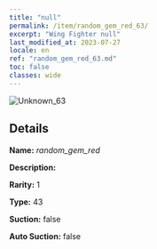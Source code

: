 ```yaml
---
title: "null"
permalink: /item/random_gem_red_63/
excerpt: "Wing Fighter null"
last_modified_at: 2023-07-27
locale: en
ref: "random_gem_red_63.md"
toc: false
classes: wide
---
```



 ![Unknown_63](/images/item/random_gem_red_p.png)



## Details

 **Name:** *random_gem_red* 

 **Description:** 

 **Rarity:** 1 

 **Type:** 43 

 **Suction:** false 

 **Auto Suction:** false 


